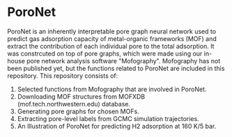# PoroNet
PoroNet is an inherently interpretable pore graph neural network used to predict gas adsorption capacity of metal-organic frameworks (MOF) and extract the contribution of each individual pore to the total adsorption. It was constrcuted on top of pore graphs, which were made using our in-house pore network analysis software "Mofography". Mofography has not been published yet, but the functions related to PoroNet are included in this repository.
This repository consists of:
1. Selected functions from Mofography that are involved in PoroNet.
2. Downloading MOF structures from MOFXDB (mof.tech.northwestern.edu) database.
3. Generating pore graphs for chosen MOFs.
4. Extracting pore-level labels from GCMC simulation trajectories.
5. An Illustration of PoroNet for predicting H2 adsorption at 160 K/5 bar.
